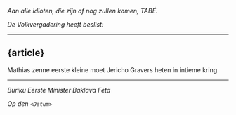 _Aan alle idioten, die zijn of nog zullen komen, TABÉ._

_De Volkvergadering heeft beslist:_

--------------------------

## {article}
Mathias zenne eerste kleine moet Jericho Gravers heten in intieme kring.

--------------------------

_Buriku Eerste Minister Baklava Feta_

_Op den ``<Datum>``_